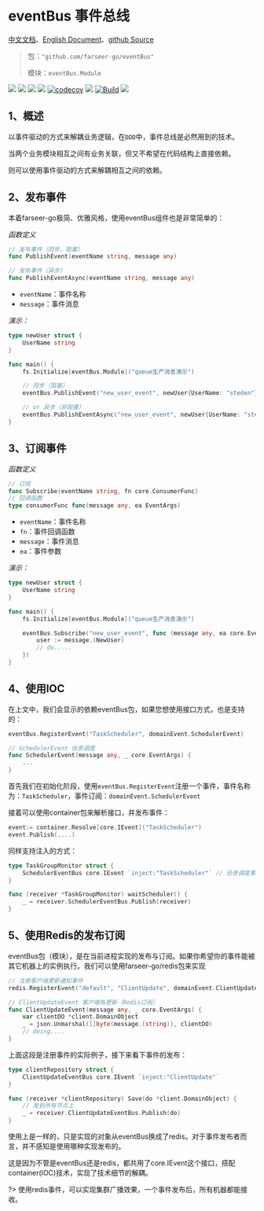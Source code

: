 # eventBus 事件总线
[中文文档](https://farseer-go.github.io/doc/)、[English Document](https://farseer-go.github.io/doc/#/en-us/)、[github Source](https://github.com/farseer-go/eventBus)

> 包：`"github.com/farseer-go/eventBus"`
> 
> 模块：`eventBus.Module`

![](https://img.shields.io/github/stars/farseer-go?style=social)
![](https://img.shields.io/github/license/farseer-go/eventBus)
![](https://img.shields.io/github/go-mod/go-version/farseer-go/eventBus)
![](https://img.shields.io/github/v/release/farseer-go/eventBus)
[![codecov](https://img.shields.io/codecov/c/github/farseer-go/eventBus)](https://codecov.io/gh/farseer-go/eventBus)
![](https://img.shields.io/github/languages/code-size/farseer-go/eventBus)
[![Build](https://github.com/farseer-go/elasticSearch/actions/workflows/build.yml/badge.svg)](https://github.com/farseer-go/elasticSearch/actions/workflows/build.yml)
![](https://goreportcard.com/badge/github.com/farseer-go/eventBus)

## 1、概述
以事件驱动的方式来解耦业务逻辑，在`DDD`中，事件总线是必然用到的技术。

当两个业务模块相互之间有业务关联，但又不希望在代码结构上直接依赖。

则可以使用事件驱动的方式来解耦相互之间的依赖。

## 2、发布事件
本着farseer-go极简、优雅风格，使用eventBus组件也是非常简单的：

_函数定义_
```go
// 发布事件（同步、阻塞）
func PublishEvent(eventName string, message any)

// 发布事件（异步）
func PublishEventAsync(eventName string, message any)
```
- `eventName`：事件名称
- `message`：事件消息

_演示：_
```go
type newUser struct {
    UserName string
}

func main() {
    fs.Initialize[eventBus.Module]("queue生产消息演示")

    // 同步（阻塞）
    eventBus.PublishEvent("new_user_event", newUser{UserName: "steden"})

    // or 异步（非阻塞）
    eventBus.PublishEventAsync("new_user_event", newUser{UserName: "steden"})
}
```

## 3、订阅事件
_函数定义_
```go
// 订阅
func Subscribe(eventName string, fn core.ConsumerFunc)
// 回调函数
type consumerFunc func(message any, ea EventArgs)
```
- `eventName`：事件名称
- `fn`：事件回调函数
- `message`：事件消息
- `ea`：事件参数

_演示：_
```go
type newUser struct {
    UserName string
}

func main() {
    fs.Initialize[eventBus.Module]("queue生产消息演示")

    eventBus.Subscribe("new_user_event", func (message any, ea core.EventArgs) {
        user := message.(NewUser)
        // do.....
    })
}
```

## 4、使用IOC
在上文中，我们会显示的依赖eventBus包，如果您想使用接口方式，也是支持的：
```go
eventBus.RegisterEvent("TaskScheduler", domainEvent.SchedulerEvent)

// SchedulerEvent 任务调度
func SchedulerEvent(message any, _ core.EventArgs) {
	...
}
```
首先我们在初始化阶段，使用`eventBus.RegisterEvent`注册一个事件，事件名称为：`TaskScheduler`，事件订阅：`domainEvent.SchedulerEvent`

接着可以使用container包来解析接口，并发布事件：
```go
event:= container.Resolve[core.IEvent]("TaskScheduler")
event.Publish(....)
```

同样支持注入的方式：
```go
type TaskGroupMonitor struct {
	SchedulerEventBus core.IEvent `inject:"TaskScheduler"` // 任务调度事件
}

func (receiver *TaskGroupMonitor) waitScheduler() {
    _ = receiver.SchedulerEventBus.Publish(receiver)
}
```

## 5、使用Redis的发布订阅
eventBus包（模块），是在当前进程实现的发布与订阅。如果你希望你的事件能被其它机器上的实例执行。我们可以使用farseer-go/redis包来实现
```go
// 注册客户端更新通知事件
redis.RegisterEvent("default", "ClientUpdate", domainEvent.ClientUpdateEvent)

// ClientUpdateEvent 客户端有更新（Redis订阅）
func ClientUpdateEvent(message any, _ core.EventArgs) {
    var clientDO *client.DomainObject
    _ = json.Unmarshal([]byte(message.(string)), clientDO)
    // doing....
}
```
上面这段是注册事件的实际例子，接下来看下事件的发布：
```go
type clientRepository struct {
	ClientUpdateEventBus core.IEvent `inject:"ClientUpdate"`
}

func (receiver *clientRepository) Save(do *client.DomainObject) {
    // 发到所有节点上
    _ = receiver.ClientUpdateEventBus.Publish(do)
}
```
使用上是一样的，只是实现的对象从eventBus换成了redis。对于事件发布者而言，并不感知是使用哪种实现发布的。

这是因为不管是eventBus还是redis，都共用了core.IEvent这个接口，搭配container(IOC)技术，实现了技术细节的解耦。

?> 使用redis事件，可以实现集群广播效果，一个事件发布后，所有机器都能接收。